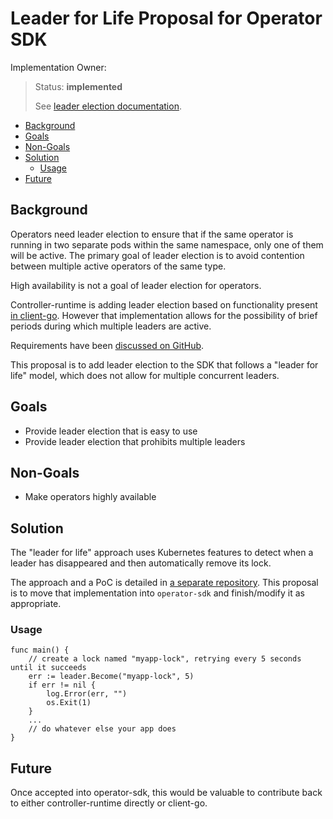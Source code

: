 # Leader for Life Proposal for Operator SDK

Implementation Owner:

> Status: **implemented**
>
> See [leader election documentation](https://sdk.operatorframework.io/docs/golang/advanced-topics/#leader-election).

- [Background](#background)
- [Goals](#goals)
- [Non-Goals](#non-goals)
- [Solution](#solution)
  - [Usage](#usage)
- [Future](#future)

## Background

Operators need leader election to ensure that if the same operator is running
in two separate pods within the same namespace, only one of them will be
active. The primary goal of leader election is to avoid contention between
multiple active operators of the same type.

High availability is not a goal of leader election for operators.

Controller-runtime is adding leader election based on functionality present [in
client-go](https://github.com/kubernetes/client-go/blob/master/tools/leaderelection/leaderelection.go). However that
implementation allows for the possibility of brief periods during which
multiple leaders are active.

Requirements have been [discussed on
GitHub](https://github.com/operator-framework/operator-sdk/issues/136).

This proposal is to add leader election to the SDK that follows a "leader for
life" model, which does not allow for multiple concurrent leaders.

## Goals

- Provide leader election that is easy to use
- Provide leader election that prohibits multiple leaders

## Non-Goals

- Make operators highly available

## Solution

The "leader for life" approach uses Kubernetes features to detect when a leader
has disappeared and then automatically remove its lock.

The approach and a PoC is detailed in [a separate
repository](https://github.com/mhrivnak/leaderelection). This proposal is to move
that implementation into `operator-sdk` and finish/modify it as appropriate.

### Usage

```golang
func main() {
    // create a lock named "myapp-lock", retrying every 5 seconds until it succeeds
    err := leader.Become("myapp-lock", 5)
    if err != nil {
        log.Error(err, "")
        os.Exit(1)
    }
    ...
    // do whatever else your app does
}
```

## Future

Once accepted into operator-sdk, this would be valuable to contribute back to either
controller-runtime directly or client-go.
